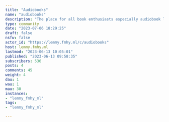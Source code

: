 ```yaml
---
title: "Audiobooks" 
name: "audiobooks"
description: "The place for all book enthusiasts especially audiobook levers to come together and share their love for the written word in audio format.1. Please be civil2. You can express your opinion but your opinion is as correct as anyone else's3. Share sources, platforms, apps or anything else related Audiobooks4. Do not link directly to copyrighted materialCommunity icon from  [rawpixel.com](https://www.freepik.com/free-vector/illustration-headphones-icon_2606091.htm)"
type: community
date: "2023-07-06 18:29:25"
draft: false
nsfw: false
actor_id: "https://lemmy.fmhy.ml/c/audiobooks"
host: lemmy.fmhy.ml
lastmod: "2023-06-13 10:05:01"
published: "2023-06-13 09:58:35"
subscribers: 536
posts: 4
comments: 45
weight: 4
dau: 1
wau: 1
mau: 30
instances:
- "lemmy_fmhy_ml"
tags: 
- "lemmy_fmhy_ml"

---
```

